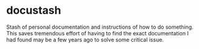 # docustash

Stash of personal documentation and instructions of how to do something.
This saves tremendous effort of having to find the exact documentation I had found may be a few years ago to solve some critical issue.

